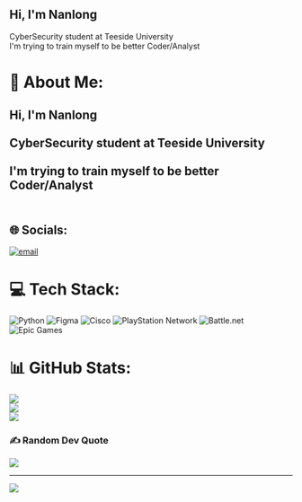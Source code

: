 ## Hi, I'm Nanlong 

CyberSecurity student at Teeside University<br/>
I'm trying to train myself to be better Coder/Analyst<br/>

# 💫 About Me:
## Hi, I'm Nanlong <br><br>CyberSecurity student at Teeside University<br/><br>I'm trying to train myself to be better Coder/Analyst<br/><br>


## 🌐 Socials:
[![email](https://img.shields.io/badge/Email-D14836?logo=gmail&logoColor=white)](mailto:nanlongdang@gmail.com) 

# 💻 Tech Stack:
![Python](https://img.shields.io/badge/python-3670A0?style=plastic&logo=python&logoColor=ffdd54) ![Figma](https://img.shields.io/badge/figma-%23F24E1E.svg?style=plastic&logo=figma&logoColor=white) ![Cisco](https://img.shields.io/badge/cisco-%23049fd9.svg?style=plastic&logo=cisco&logoColor=black) ![PlayStation Network](https://img.shields.io/badge/PSN-%230070D1.svg?style=plastic&logo=Playstation&logoColor=white) ![Battle.net](https://img.shields.io/badge/battle.net-%2300AEFF.svg?style=plastic&logo=battle.net&logoColor=white) ![Epic Games](https://img.shields.io/badge/epicgames-%23313131.svg?style=plastic&logo=epicgames&logoColor=white)
# 📊 GitHub Stats:
![](https://github-readme-stats.vercel.app/api?username=Neonrogue321&theme=codeSTACKr&hide_border=false&include_all_commits=false&count_private=false)<br/>
![](https://nirzak-streak-stats.vercel.app/?user=Neonrogue321&theme=codeSTACKr&hide_border=false)<br/>
![](https://github-readme-stats.vercel.app/api/top-langs/?username=Neonrogue321&theme=codeSTACKr&hide_border=false&include_all_commits=false&count_private=false&layout=compact)

### ✍️ Random Dev Quote
![](https://quotes-github-readme.vercel.app/api?type=vetical&theme=gruvbox)

---
[![](https://visitcount.itsvg.in/api?id=Neonrogue321&icon=4&color=1)](https://visitcount.itsvg.in)

<!-- Proudly created with GPRM ( https://gprm.itsvg.in ) -->
